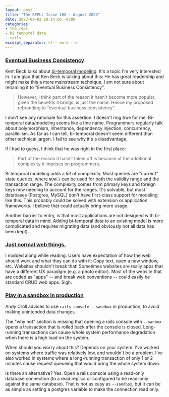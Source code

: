 ```yaml
---
layout: post
title: "The REPL: Issue 108 - August 2023"
date: 2023-09-02 10:14:05 -0700
categories:
- the repl
- bi temporal data
- rails
excerpt_separator: <!-- more -->
---
```


### [Eventual Business Consistency][1]

Kent Beck talks about [bi-temporal modeling](/categories/bi-temporal-data/). It's a topic I'm very interested in. I am glad that Ken Beck is talking about this: He has great readership and might make this a more mainstream technique. I am not sure about renaming it to "Eventual Business Consistency".

> However, I think part of the reason it hasn’t become more popular, given the benefits it brings, is just the name. Hence my proposed rebranding to “eventual business consistency”.

I don't see any rationale for this assertion. I doesn't ring true for me. Bi-temporal data/modeling seems like a fine name. Programmers regularly talk about polymorphism, inheritance, dependency injection, concurrency, parallelism. As far as I can tell, bi-temporal doesn't seem different than other technical jargon. I fail to see why it's a disadvantage.

If I had to guess, I think that he was right in the first place:

> Part of the reason it hasn’t taken off is because of the additional complexity it imposes on programmers.

Bi temporal modeling adds a *lot* of complexity. Most queries are "current" state queries, where `NOW()` can be used for both the validity range and the transaction range. The complexity comes from primary keys and foreign keys now needing to account for the ranges. It's solvable, but most databases (Postgres, MySQL) don't have first-class support for modeling like this. This probably could be solved with extension or application frameworks. I believe that could actually bring more usage.

Another barrier to entry, is that most applications are not designed with bi-temporal data in mind. Adding bi-temporal data to an existing model is more complicated and requires migrating data (and obviously not all data has been kept).

### [Just normal web things.][2]

I nodded along while reading. Users have expectation of how the web should work and what they can do with it: Copy text, open a new window, etc. Websites shouldn't break that!
Sometimes websites are really apps that have a different UX paradigm (e.g. a photo editor). Most of the website that are coded as "apps" -- and break web conventions -- could easily be standard CRUD web apps. Sigh.

### [Play in a sandbox in production][3]

Andy Croll advices to use `rails console --sandbox` in production, to avoid making unintended data changes.

The "why not" section is missing that opening a rails console with `--sanbox` opens a transaction that is rolled back after the console is closed. Long-running transactions can cause whole system performance degradation when there is a high load on the system.

When should you worry about this? Depends on your system. I've worked on systems where traffic was relatively low, and wouldn't be a problem. I've also worked in systems where a long-running transaction of only 1 or 2 minutes cause request queueing that would bring the whole system down.

Is there an alternative? Yes. Open a rails console using a read-only database connection (to a read replica or configured to be read-only against the same database). That is not as easy as `--sandbox`, but it can be as simple as setting a postgres variable to make the connection read only.

[1]: https://tidyfirst.substack.com/p/eventual-business-consistency
[2]: https://heather-buchel.com/blog/2023/07/just-normal-web-things/
[3]: https://andycroll.com/ruby/play-in-a-sandbox-in-production/
